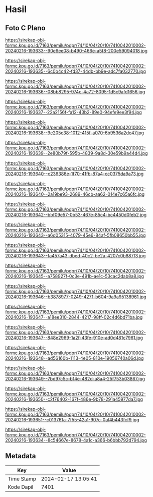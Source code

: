 # Hasil

## Foto C Plano

https://sirekap-obj-formc.kpu.go.id/7163/pemilu/pdpr/74/10/04/20/10/7410042010002-20240216-193633--90e6ee08-b490-466e-a5f8-200e59094018.jpg

https://sirekap-obj-formc.kpu.go.id/7163/pemilu/pdpr/74/10/04/20/10/7410042010002-20240216-193635--6c0b4c42-fd37-44db-bb9e-adc7fa032770.jpg

https://sirekap-obj-formc.kpu.go.id/7163/pemilu/pdpr/74/10/04/20/10/7410042010002-20240216-193636--08bb8295-974c-4a72-8095-1d5c9afd1656.jpg

https://sirekap-obj-formc.kpu.go.id/7163/pemilu/pdpr/74/10/04/20/10/7410042010002-20240216-193637--22a2156f-fa12-43b2-89e0-94efe9ee3f94.jpg

https://sirekap-obj-formc.kpu.go.id/7163/pemilu/pdpr/74/10/04/20/10/7410042010002-20240216-193638--9e205c38-1012-415f-a070-6b9536a2de47.jpg

https://sirekap-obj-formc.kpu.go.id/7163/pemilu/pdpr/74/10/04/20/10/7410042010002-20240216-193639--2e80b79f-595b-4839-9a8d-30e59b9a44d4.jpg

https://sirekap-obj-formc.kpu.go.id/7163/pemilu/pdpr/74/10/04/20/10/7410042010002-20240216-193640--c236386e-1f70-41fb-87a4-cc0375da9a73.jpg

https://sirekap-obj-formc.kpu.go.id/7163/pemilu/pdpr/74/10/04/20/10/7410042010002-20240216-193640--2a19be93-2689-46cb-aa62-014e7c65a6fc.jpg

https://sirekap-obj-formc.kpu.go.id/7163/pemilu/pdpr/74/10/04/20/10/7410042010002-20240216-193642--bbf09e57-0b53-467e-85c4-bc4450d0feb2.jpg

https://sirekap-obj-formc.kpu.go.id/7163/pemilu/pdpr/74/10/04/20/10/7410042010002-20240216-193643--a6d05315-4079-45e6-84af-5fb08650bb55.jpg

https://sirekap-obj-formc.kpu.go.id/7163/pemilu/pdpr/74/10/04/20/10/7410042010002-20240216-193643--fa457a43-dbed-40c2-be2a-4207c0b887f3.jpg

https://sirekap-obj-formc.kpu.go.id/7163/pemilu/pdpr/74/10/04/20/10/7410042010002-20240216-193645--a758927f-0c3e-491b-ae1c-53cac2dab8a8.jpg

https://sirekap-obj-formc.kpu.go.id/7163/pemilu/pdpr/74/10/04/20/10/7410042010002-20240216-193646--b3878977-0249-4271-b604-9a9a95138961.jpg

https://sirekap-obj-formc.kpu.go.id/7163/pemilu/pdpr/74/10/04/20/10/7410042010002-20240216-193647--a18ee310-2844-4217-98ff-02c4d6bd71ba.jpg

https://sirekap-obj-formc.kpu.go.id/7163/pemilu/pdpr/74/10/04/20/10/7410042010002-20240216-193647--848e2969-1a2f-43fe-910e-ad0d481c7961.jpg

https://sirekap-obj-formc.kpu.go.id/7163/pemilu/pdpr/74/10/04/20/10/7410042010002-20240216-193648--ad56160b-1113-4e05-810e-19056740a06d.jpg

https://sirekap-obj-formc.kpu.go.id/7163/pemilu/pdpr/74/10/04/20/10/7410042010002-20240216-193649--7bd97c5c-b14e-482d-a8a4-25f753b03867.jpg

https://sirekap-obj-formc.kpu.go.id/7163/pemilu/pdpr/74/10/04/20/10/7410042010002-20240216-193650--c2f76402-167f-486e-9b78-291a45977da7.jpg

https://sirekap-obj-formc.kpu.go.id/7163/pemilu/pdpr/74/10/04/20/10/7410042010002-20240216-193651--c013761a-7f55-42a1-907c-0af4b443fcf9.jpg

https://sirekap-obj-formc.kpu.go.id/7163/pemilu/pdpr/74/10/04/20/10/7410042010002-20240216-193634--8c54667e-8678-4a1c-a366-b6bbb792d794.jpg


## Metadata

| Key        | Value               |
| ---------- | ------------------- |
| Time Stamp | 2024-02-17 13:05:41 |
| Kode Dapil | 7401                |



